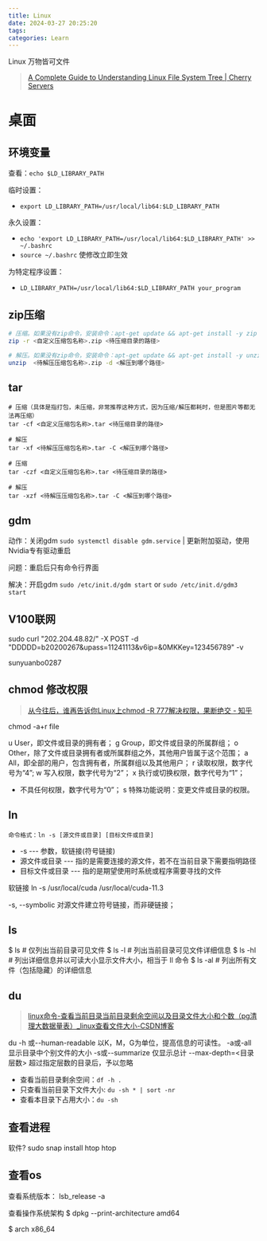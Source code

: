 ```yaml
---
title: Linux
date: 2024-03-27 20:25:20
tags: 
categories: Learn
---
```

Linux 万物皆可文件
> [A Complete Guide to Understanding Linux File System Tree | Cherry Servers](https://www.cherryservers.com/blog/a-complete-guide-to-understanding-linux-file-system-tree)

<!-- more -->

# 桌面

## 环境变量

查看：`echo $LD_LIBRARY_PATH`

临时设置：
- `export LD_LIBRARY_PATH=/usr/local/lib64:$LD_LIBRARY_PATH`

永久设置：
- `echo 'export LD_LIBRARY_PATH=/usr/local/lib64:$LD_LIBRARY_PATH' >> ~/.bashrc`
- `source ~/.bashrc` 使修改立即生效

为特定程序设置：
- `LD_LIBRARY_PATH=/usr/local/lib64:$LD_LIBRARY_PATH your_program`



## zip压缩

```bash
# 压缩。如果没有zip命令，安装命令：apt-get update && apt-get install -y zip
zip -r <自定义压缩包名称>.zip <待压缩目录的路径>

# 解压。如果没有zip命令，安装命令：apt-get update && apt-get install -y unzip
unzip  <待解压压缩包名称>.zip -d <解压到哪个路径>
```

## tar

```
# 压缩（具体是指打包，未压缩，非常推荐这种方式，因为压缩/解压都耗时，但是图片等都无法再压缩）
tar -cf <自定义压缩包名称>.tar <待压缩目录的路径>

# 解压
tar -xf <待解压压缩包名称>.tar -C <解压到哪个路径>
```


```
# 压缩
tar -czf <自定义压缩包名称>.tar <待压缩目录的路径>

# 解压
tar -xzf <待解压压缩包名称>.tar -C <解压到哪个路径>
```

## gdm 

动作：关闭gdm `sudo systemctl disable gdm.service` | 更新附加驱动，使用Nvidia专有驱动重启

问题：重启后只有命令行界面

解决：开启gdm `sudo /etc/init.d/gdm start` or `sudo /etc/init.d/gdm3 start`

## V100联网

sudo curl "202.204.48.82/" -X POST -d "DDDDD=b20200267&upass=11241113&v6ip=&0MKKey=123456789" -v

sunyuanbo0287

## chmod 修改权限

> [从今往后，谁再告诉你Linux上chmod -R 777解决权限，果断绝交 - 知乎](https://zhuanlan.zhihu.com/p/255000117)

chmod -a+r file

u User，即文件或目录的拥有者；
g Group，即文件或目录的所属群组；
o Other，除了文件或目录拥有者或所属群组之外，其他用户皆属于这个范围；
a All，即全部的用户，包含拥有者，所属群组以及其他用户；
r 读取权限，数字代号为“4”;
w 写入权限，数字代号为“2”；
x 执行或切换权限，数字代号为“1”；
- 不具任何权限，数字代号为“0”；
s 特殊功能说明：变更文件或目录的权限。

## ln

`命令格式：ln -s [源文件或目录] [目标文件或目录]`
- -s --- 参数，软链接(符号链接)
- 源文件或目录 --- 指的是需要连接的源文件，若不在当前目录下需要指明路径
- 目标文件或目录 --- 指的是期望使用时系统或程序需要寻找的文件

软链接
ln -s /usr/local/cuda /usr/local/cuda-11.3

-s, --symbolic              对源文件建立符号链接，而非硬链接；

## ls
$ ls       # 仅列出当前目录可见文件
$ ls -l    # 列出当前目录可见文件详细信息
$ ls -hl   # 列出详细信息并以可读大小显示文件大小，相当于 ll 命令
$ ls -al   # 列出所有文件（包括隐藏）的详细信息

## du

> [linux命令-查看当前目录当前目录剩余空间以及目录文件大小和个数（pg清理大数据量表）_linux查看文件大小-CSDN博客](https://blog.csdn.net/inthat/article/details/108802061)

du
-h 或--human-readable 以K，M，G为单位，提高信息的可读性。
-a或-all 显示目录中个别文件的大小
-s或--summarize 仅显示总计
--max-depth=<目录层数> 超过指定层数的目录后，予以忽略

- 查看当前目录剩余空间：`df -h .`
- 只查看当前目录下文件大小: `du -sh * | sort -nr`
- 查看本目录下占用大小：`du -sh`

## 查看进程


软件?
sudo snap install htop
htop 

## 查看os

查看系统版本：
lsb_release -a

查看操作系统架构
$ dpkg --print-architecture
amd64

$ arch
x86_64